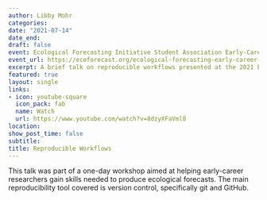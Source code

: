```yaml
---
author: Libby Mohr
categories:
date: "2021-07-14"
date_end: 
draft: false
event: Ecological Forecasting Initiative Student Association Early-Career Meeting
event_url: https://ecoforecast.org/ecological-forecasting-early-career-annual-meeting/
excerpt: A brief talk on reproducible workflows presented at the 2021 Ecological Forecasting Initiative Early Career Workshop.
featured: true
layout: single
links:
- icon: youtube-square
  icon_pack: fab
  name: Watch
  url: https://www.youtube.com/watch?v=8dzyXFaVml8
location: 
show_post_time: false
subtitle: 
title: Reproducible Workflows
---
```


This talk was part of a one-day workshop aimed at helping early-career researchers gain skills needed to produce ecological forecasts. The main reproducibility tool covered is version control, specifically git and GitHub. 

